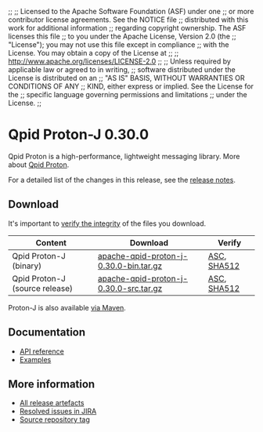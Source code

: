 ;;
;; Licensed to the Apache Software Foundation (ASF) under one
;; or more contributor license agreements.  See the NOTICE file
;; distributed with this work for additional information
;; regarding copyright ownership.  The ASF licenses this file
;; to you under the Apache License, Version 2.0 (the
;; "License"); you may not use this file except in compliance
;; with the License.  You may obtain a copy of the License at
;;
;;   http://www.apache.org/licenses/LICENSE-2.0
;;
;; Unless required by applicable law or agreed to in writing,
;; software distributed under the License is distributed on an
;; "AS IS" BASIS, WITHOUT WARRANTIES OR CONDITIONS OF ANY
;; KIND, either express or implied.  See the License for the
;; specific language governing permissions and limitations
;; under the License.
;;

# Qpid Proton-J 0.30.0

Qpid Proton is a high-performance, lightweight messaging library. More
about [Qpid Proton]({{site_url}}/proton/index.html).

For a detailed list of the changes in this release, see the [release
notes](release-notes.html).

## Download

It's important to [verify the
integrity]({{site_url}}/download.html#verify-what-you-download) of
the files you download.

| Content | Download | Verify |
|---------|----------|--------|
| Qpid Proton-J (binary) | [apache-qpid-proton-j-0.30.0-bin.tar.gz](http://archive.apache.org/dist/qpid/proton-j/0.30.0/apache-qpid-proton-j-0.30.0-bin.tar.gz) | [ASC](https://archive.apache.org/dist/qpid/proton-j/0.30.0/apache-qpid-proton-j-0.30.0-bin.tar.gz.asc), [SHA512](https://archive.apache.org/dist/qpid/proton-j/0.30.0/apache-qpid-proton-j-0.30.0-bin.tar.gz.sha512) |
| Qpid Proton-J (source release) | [apache-qpid-proton-j-0.30.0-src.tar.gz](http://archive.apache.org/dist/qpid/proton-j/0.30.0/apache-qpid-proton-j-0.30.0-src.tar.gz) | [ASC](https://archive.apache.org/dist/qpid/proton-j/0.30.0/apache-qpid-proton-j-0.30.0-src.tar.gz.asc), [SHA512](https://archive.apache.org/dist/qpid/proton-j/0.30.0/apache-qpid-proton-j-0.30.0-src.tar.gz.sha512) |

Proton-J is also available [via Maven]({{site_url}}/maven.html).

## Documentation


<div class="two-column" markdown="1">

 - [API reference](api/index.html)
 - [Examples](https://github.com/apache/qpid-proton-j/tree/0.30.0/examples)

</div>


## More information

 - [All release artefacts](http://archive.apache.org/dist/qpid/proton-j/0.30.0)
 - [Resolved issues in JIRA](https://issues.apache.org/jira/issues/?jql=project+%3D+PROTON+AND+fixVersion+%3D+%27proton-j-0.30.0%27+AND+resolution+%3D+%27fixed%27+ORDER+BY+priority+DESC)
 - [Source repository tag](https://gitbox.apache.org/repos/asf?p=qpid-proton-j.git;a=tag;h=0.30.0)

<script type="text/javascript">
  _deferredFunctions.push(function() {
      if ("0.30.0" === "{{current_proton_j_release}}") {
          _modifyCurrentReleaseLinks();
      }
  });
</script>